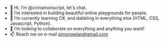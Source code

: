 - 👋 Hi, I’m @cinnamonscript, let's chat.
- 👀 I’m interested in building beautiful online playgrounds for people.
- 🌱 I’m currently learning C#, and dabbling in everything else (HTML, CSS, Javascript, Python).
- 💞️ I’m looking to collaborate on everything and anything you want!
- 📫 Reach me on e-mail simonwelan@gmail.com

<!---
cinnamonscript/cinnamonscript is a ✨ special ✨ repository because its `README.md` (this file) appears on your GitHub profile.
You can click the Preview link to take a look at your changes.
--->
